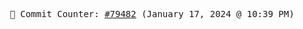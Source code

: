 <p align="center">
    <samp>
        📮 Commit Counter: <a href="https://github.com/Javascript-void0/Javascript-void0/commits/main">#79482</a> (January 17, 2024 @ 10:39 PM)
    </samp>
</p>